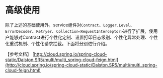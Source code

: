 # 高级使用

除了上述的基础使用外，service组件对`Contract`、`Logger.Level`、`ErrorDecoder`、`Retryer`、`Collection<RequestInterceptor>`进行了扩展，使用户能够对Contract进行个性化定制、设置打印日志级别、个性化异常处理、个性化重试机制、个性化请求拦截。下面将分别进行介绍。

【参考文档】
[http://cloud.spring.io/spring-cloud-static/Dalston.SR5/multi/multi_spring-cloud-feign.html](http://cloud.spring.io/spring-cloud-static/Dalston.SR5/multi/multi_spring-cloud-feign.html)